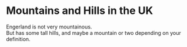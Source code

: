 Mountains and Hills in the UK   
===================   
Engerland is not very mountainous.   
But has some tall hills, and maybe a
mountain or two depending on your definition.
